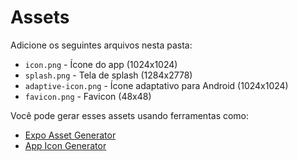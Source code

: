 # Assets

Adicione os seguintes arquivos nesta pasta:

- `icon.png` - Ícone do app (1024x1024)
- `splash.png` - Tela de splash (1284x2778)
- `adaptive-icon.png` - Ícone adaptativo para Android (1024x1024)
- `favicon.png` - Favicon (48x48)

Você pode gerar esses assets usando ferramentas como:
- [Expo Asset Generator](https://www.npmjs.com/package/expo-asset-generator)
- [App Icon Generator](https://www.appicon.co/)

